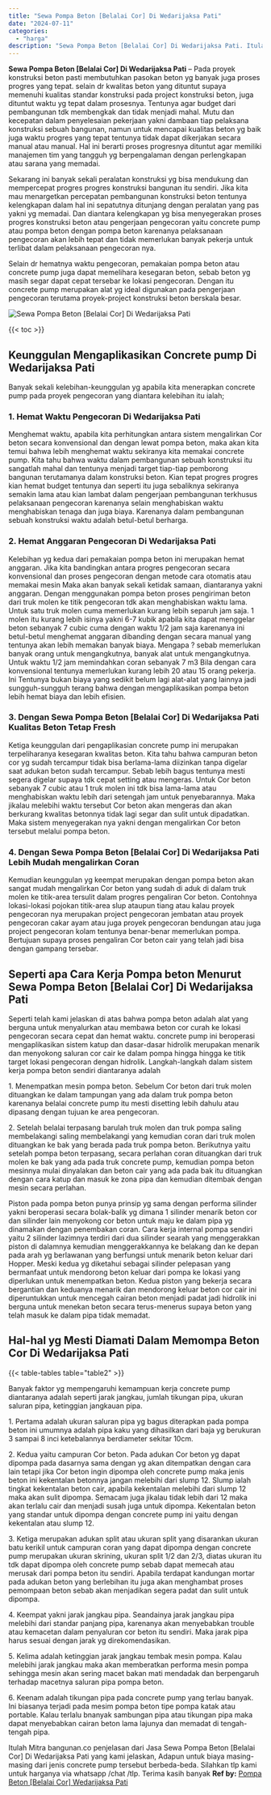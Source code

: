```yaml
---
title: "Sewa Pompa Beton [Belalai Cor] Di Wedarijaksa Pati"
date: "2024-07-11"
categories: 
  - "harga"
description: "Sewa Pompa Beton [Belalai Cor] Di Wedarijaksa Pati. Itulah Mitra bangunan.co penjelasan dari Jasa Sewa Pompa Beton [Belalai Cor] Di Wedarijaksa Pati yang k..."
---
```


**Sewa Pompa Beton \[Belalai Cor\] Di Wedarijaksa Pati** – Pada proyek konstruksi beton pasti membutuhkan pasokan beton yg banyak juga proses progres yang tepat. selain dr kwalitas beton yang dituntut supaya memenuhi kualitas standar konstruksi pada project konstruksi beton, juga dituntut waktu yg tepat dalam prosesnya. Tentunya agar budget dari pembangunan tdk membengkak dan tidak menjadi mahal. Mutu dan kecepatan dalam penyelesaian pekerjaan yakni dambaan tiap pelaksana konstruksi sebuah bangunan, namun untuk mencapai kualitas beton yg baik juga waktu progres yang tepat tentunya tidak dapat dikerjakan secara manual atau manual. Hal ini berarti proses progresnya dituntut agar memiliki manajemen tim yang tangguh yg berpengalaman dengan perlengkapan atau sarana yang memadai.

Sekarang ini banyak sekali peralatan konstruksi yg bisa mendukung dan mempercepat progres progres konstruksi bangunan itu sendiri. Jika kita mau menargetkan percepatan pembangunan konstruksi beton tentunya kelengkapan dalam hal ini sepatutnya ditunjang dengan peralatan yang pas yakni yg memadai. Dan diantara kelengkapan yg bisa menyegerakan proses progres konstruksi beton atau pengerjaan pengecoran yaitu concrete pump atau pompa beton dengan pompa beton karenanya pelaksanaan pengecoran akan lebih tepat dan tidak memerlukan banyak pekerja untuk terlibat dalam pelaksanaan pengecoran nya.

Selain dr hematnya waktu pengecoran, pemakaian pompa beton atau concrete pump juga dapat memelihara kesegaran beton, sebab beton yg masih segar dapat cepat tersebar ke lokasi pengecoran. Dengan itu concrete pump merupakan alat yg ideal digunakan pada pengerjaan pengecoran terutama proyek-project konstruksi beton berskala besar.

![Sewa Pompa Beton [Belalai Cor] Di Wedarijaksa Pati](/images/sewa-concrete-pump-37.png)

{{< toc >}}

## Keunggulan Mengaplikasikan Concrete pump Di Wedarijaksa Pati

Banyak sekali kelebihan-keunggulan yg apabila kita menerapkan concrete pump pada proyek pengecoran yang diantara kelebihan itu ialah;

### 1\. Hemat Waktu Pengecoran Di Wedarijaksa Pati

Menghemat waktu, apabila kita perhitungkan antara sistem mengalirkan Cor beton secara konvensional dan dengan lewat pompa beton, maka akan kita temui bahwa lebih menghemat waktu sekiranya kita memakai concrete pump. Kita tahu bahwa waktu dalam pembangunan sebuah konstruksi itu sangatlah mahal dan tentunya menjadi target tiap-tiap pemborong bangunan terutamanya dalam konstruksi beton. Kian tepat progres progres kian hemat budget tentunya dan seperti itu juga sebaliknya sekiranya semakin lama atau kian lambat dalam pengerjaan pembangunan terkhusus pelaksanaan pengecoran karenanya selain menghabiskan waktu menghabiskan tenaga dan juga biaya. Karenanya dalam pembangunan sebuah konstruksi waktu adalah betul-betul berharga.

### 2\. Hemat Anggaran Pengecoran Di Wedarijaksa Pati

Kelebihan yg kedua dari pemakaian pompa beton ini merupakan hemat anggaran. Jika kita bandingkan antara progres pengecoran secara konvensional dan proses pengecoran dengan metode cara otomatis atau memakai mesin Maka akan banyak sekali ketidak samaan, diantaranya yakni anggaran. Dengan menggunakan pompa beton proses pengiriman beton dari truk molen ke titik pengecoran tdk akan menghabiskan waktu lama. Untuk satu truk molen cuma memerlukan kurang lebih separuh jam saja. 1 molen itu kurang lebih isinya yakni 6-7 kubik apabila kita dapat menggelar beton sebanyak 7 cubic cuma dengan waktu 1/2 jam saja karenanya ini betul-betul menghemat anggaran dibanding dengan secara manual yang tentunya akan lebih memakan banyak biaya. Mengapa ? sebab memerlukan banyak orang untuk mengangkutnya, banyak alat untuk mengangkutnya. Untuk waktu 1/2 jam memindahkan coran sebanyak 7 m3 Bila dengan cara konvensional tentunya memerlukan kurang lebih 20 atau 15 orang pekerja. Ini Tentunya bukan biaya yang sedikit belum lagi alat-alat yang lainnya jadi sungguh-sungguh terang bahwa dengan mengaplikasikan pompa beton lebih hemat biaya dan lebih efisien.

### 3\. Dengan Sewa Pompa Beton \[Belalai Cor\] Di Wedarijaksa Pati Kualitas Beton Tetap Fresh

Ketiga keunggulan dari pengaplikasian concrete pump ini merupakan terpeliharanya kesegaran kwalitas beton. Kita tahu bahwa campuran beton cor yg sudah tercampur tidak bisa berlama-lama diizinkan tanpa digelar saat adukan beton sudah tercampur. Sebab lebih bagus tentunya mesti segera digelar supaya tdk cepat setting atau mengeras. Untuk Cor beton sebanyak 7 cubic atau 1 truk molen ini tdk bisa lama-lama atau menghabiskan waktu lebih dari setengah jam untuk penyebarannya. Maka jikalau melebihi waktu tersebut Cor beton akan mengeras dan akan berkurang kwalitas betonnya tidak lagi segar dan sulit untuk dipadatkan. Maka sistem menyegerakan nya yakni dengan mengalirkan Cor beton tersebut melalui pompa beton.

### 4\. Dengan Sewa Pompa Beton \[Belalai Cor\] Di Wedarijaksa Pati Lebih Mudah mengalirkan Coran

Kemudian keunggulan yg keempat merupakan dengan pompa beton akan sangat mudah mengalirkan Cor beton yang sudah di aduk di dalam truk molen ke titik-area tersulit dalam progres pengaliran Cor beton. Contohnya lokasi-lokasi pojokan titik-area slup ataupun tiang atau kalau proyek pengecoran nya merupakan project pengecoran jembatan atau proyek pengecoran cakar ayam atau juga proyek pengecoran bendungan atau juga project pengecoran kolam tentunya benar-benar memerlukan pompa. Bertujuan supaya proses pengaliran Cor beton cair yang telah jadi bisa dengan gampang tersebar.

## Seperti apa Cara Kerja Pompa beton Menurut Sewa Pompa Beton \[Belalai Cor\] Di Wedarijaksa Pati

Seperti telah kami jelaskan di atas bahwa pompa beton adalah alat yang berguna untuk menyalurkan atau membawa beton cor curah ke lokasi pengecoran secara cepat dan hemat waktu. concrete pump ini beroperasi mengaplikasikan sistem katup dan dasar-dasar hidrolik merupakan menarik dan menyokong saluran cor cair ke dalam pompa hingga hingga ke titik target lokasi pengecoran dengan hidrolik. Langkah-langkah dalam sistem kerja pompa beton sendiri diantaranya adalah

1\. Menempatkan mesin pompa beton. Sebelum Cor beton dari truk molen dituangkan ke dalam tampungan yang ada dalam truk pompa beton karenanya belalai concrete pump itu mesti disetting lebih dahulu atau dipasang dengan tujuan ke area pengecoran.

2\. Setelah belalai terpasang barulah truk molen dan truk pompa saling membelakangi saling membelakangi yang kemudian coran dari truk molen dituangkan ke bak yang berada pada truk pompa beton. Berikutnya yaitu setelah pompa beton terpasang, secara perlahan coran dituangkan dari truk molen ke bak yang ada pada truk concrete pump, kemudian pompa beton mesinnya mulai dinyalakan dan beton cair yang ada pada bak itu dituangkan dengan cara katup dan masuk ke zona pipa dan kemudian ditembak dengan mesin secara perlahan.

Piston pada pompa beton punya prinsip yg sama dengan performa silinder yakni beroperasi secara bolak-balik yg dimana 1 silinder menarik beton cor dan silinder lain menyokong cor beton untuk maju ke dalam pipa yg dinamakan dengan penembakan coran. Cara kerja internal pompa sendiri yaitu 2 silinder lazimnya terdiri dari dua silinder searah yang menggerakkan piston di dalamnya kemudian menggerakkannya ke belakang dan ke depan pada arah yg berlawanan yang berfungsi untuk menarik beton keluar dari Hopper. Meski kedua yg diketahui sebagai silinder pelepasan yang bermanfaat untuk mendorong beton keluar dari pompa ke lokasi yang diperlukan untuk menempatkan beton. Kedua piston yang bekerja secara bergantian dan keduanya menarik dan mendorong keluar beton cor cair ini diperuntukkan untuk mencegah cairan beton menjadi padat jadi hidrolik ini berguna untuk menekan beton secara terus-menerus supaya beton yang telah masuk ke dalam pipa tidak memadat.

## Hal-hal yg Mesti Diamati Dalam Memompa Beton Cor Di Wedarijaksa Pati

{{< table-tables table="table2" >}}

Banyak faktor yg mempengaruhi kemampuan kerja concrete pump diantaranya adalah seperti jarak jangkau, jumlah tikungan pipa, ukuran saluran pipa, ketinggian jangkauan pipa.

1\. Pertama adalah ukuran saluran pipa yg bagus diterapkan pada pompa beton ini umumnya adalah pipa kaku yang dihasilkan dari baja yg berukuran 3 sampai 8 inci ketebalannya berdiameter sekitar 10cm.

2\. Kedua yaitu campuran Cor beton. Pada adukan Cor beton yg dapat dipompa pada dasarnya sama dengan yg akan ditempatkan dengan cara lain tetapi jika Cor beton ingin dipompa oleh concrete pump maka jenis beton ini kekentalan betonnya jangan melebihi dari slump 12. Slump ialah tingkat kekentalan beton cair, apabila kekentalan melebihi dari slump 12 maka akan sulit dipompa. Semacam juga jikalau tidak lebih dari 12 maka akan terlalu cair dan menjadi susah juga untuk dipompa. Kekentalan beton yang standar untuk dipompa dengan concrete pump ini yaitu dengan kekentalan atau slump 12.

3\. Ketiga merupakan adukan split atau ukuran split yang disarankan ukuran batu kerikil untuk campuran coran yang dapat dipompa dengan concrete pump merupakan ukuran skrining, ukuran split 1/2 dan 2/3, diatas ukuran itu tdk dapat dipompa oleh concrete pump sebab dapat memecah atau merusak dari pompa beton itu sendiri. Apabila terdapat kandungan mortar pada adukan beton yang berlebihan itu juga akan menghambat proses pemompaan beton sebab akan menjadikan segera padat dan sulit untuk dipompa.

4\. Keempat yakni jarak jangkau pipa. Seandainya jarak jangkau pipa melebihi dari standar panjang pipa, karenanya akan menyebabkan trouble atau kemacetan dalam penyaluran cor beton itu sendiri. Maka jarak pipa harus sesuai dengan jarak yg direkomendasikan.

5\. Kelima adalah ketinggian jarak jangkau tembak mesin pompa. Kalau melebihi jarak jangkau maka akan memberatkan performa mesin pompa sehingga mesin akan sering macet bakan mati mendadak dan berpengaruh terhadap macetnya saluran pipa pompa beton.

6\. Keenam adalah tikungan pipa pada concrete pump yang terlau banyak. Ini biasanya terjadi pada mesim pompa beton tipe pompa katak atau portable. Kalau terlalu bnanyak sambungan pipa atau tikungan pipa maka dapat menyebabkan cairan beton lama lajunya dan memadat di tengah-tengah pipa.

Itulah Mitra bangunan.co penjelasan dari Jasa Sewa Pompa Beton \[Belalai Cor\] Di Wedarijaksa Pati yang kami jelaskan, Adapun untuk biaya masing-masing dari jenis concrete pump tersebut berbeda-beda. Silahkan tlp kami untuk harganya via whatsapp /chat /tlp. Terima kasih banyak
**Ref by:** [Pompa Beton [Belalai Cor] Wedarijaksa Pati](https://id.wikipedia.org/wiki/Pompa)
